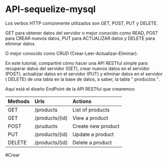 # API-sequelize-mysql

Los verbos HTTP comúnmente utilizados son GET, POST, PUT y DELETE.

GET para obtener datos del servidor o mejor conocido como READ, POST para CREAR nuevos datos, PUT para ACTUALIZAR datos y DELETE para eliminar datos.

O mejor conocido como CRUD (Crear-Leer-Actualizar-Eliminar).

En este tutorial, compartiré cómo hacer una API RESTful simple para recuperar datos del servidor (GET), crear nuevos datos en el servidor (POST), actualizar datos en el servidor (PUT) y eliminar datos en el servidor ( DELETE) de una tabla en la base de datos, a saber, la tabla " productos ".

Aquí está el diseño EndPoint de la API RESTful que crearemos:

| Methods | Urls | 	Actions |
| :---         |     :---      |          :--- |
| GET   | /products     | List of products    |
| GET     | /products/{id}       | View a product      |
| POST    | /pruducts       | Create new product      |
| PUT     | /products/{id}       | Update a product      |
| DELETE     | /products/{id}       | Delete a product      |

#Crear
